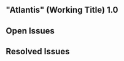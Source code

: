 "Atlantis" (Working Title) 1.0
------------------------------

Open Issues
-----------

Resolved Issues
---------------
